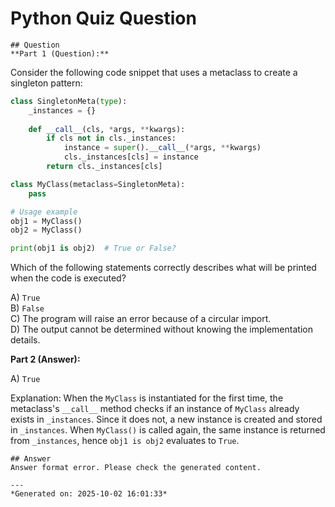 # Python Quiz Question
    
    ## Question
    **Part 1 (Question):**

Consider the following code snippet that uses a metaclass to create a singleton pattern:

```python
class SingletonMeta(type):
    _instances = {}
    
    def __call__(cls, *args, **kwargs):
        if cls not in cls._instances:
            instance = super().__call__(*args, **kwargs)
            cls._instances[cls] = instance
        return cls._instances[cls]

class MyClass(metaclass=SingletonMeta):
    pass

# Usage example
obj1 = MyClass()
obj2 = MyClass()

print(obj1 is obj2)  # True or False?
```

Which of the following statements correctly describes what will be printed when the code is executed?

A) `True`  
B) `False`  
C) The program will raise an error because of a circular import.  
D) The output cannot be determined without knowing the implementation details.

**Part 2 (Answer):**

A) `True`

Explanation: When the `MyClass` is instantiated for the first time, the metaclass's `__call__` method checks if an instance of `MyClass` already exists in `_instances`. Since it does not, a new instance is created and stored in `_instances`. When `MyClass()` is called again, the same instance is returned from `_instances`, hence `obj1 is obj2` evaluates to `True`.
    
    ## Answer
    Answer format error. Please check the generated content.
    
    ---
    *Generated on: 2025-10-02 16:01:33*
    